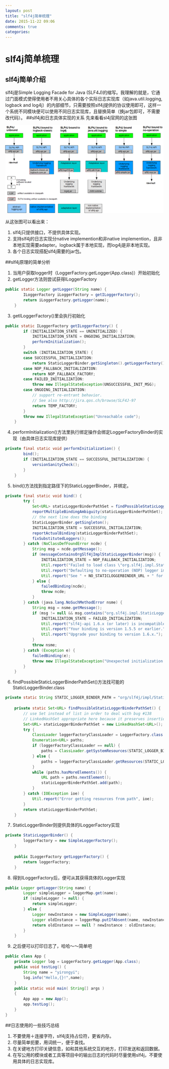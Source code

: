 ```yaml
---
layout: post
title: "slf4j简单梳理"
date: 2015-11-22 09:06
comments: true
categories: 
---
```

# slf4j简单梳理
## slf4j简单介绍
slf4j是Simple Logging Facade for Java (SLF4J)的缩写。我理解的就是，它通过门面模式使得使用者不用关心具体的各个实际日志实现库（如java.util.logging, logback and log4j）的内部细节，只需要按照slf4j提供的协议使用即可，这样一个系统不同模块便可以使用不同日志实现库，且替换简单（换jar包即可，不需要改代码）。<!--more-->
##slf4j和日志具体实现的关系
先来看看sl4j官网的这张图   

![Alt Text](/images/log/1.png "slf4j")

从这张图可以看出来：  

1. slf4j只提供接口，不提供具体实现。
2. 支持slf4j的日志实现分native implemention和非native implemention，且非本地实现需要adapter。logback属于本地实现，而log4j是非本地实现。
3. 各个日志实现搭配slf4j需要的jar包。   

##slf4j原理的简单分析   

1. 当用户获取logger时（LoggerFactory.getLogger(App.class)）开始初始化
2. getLogger方法则尝试获得ILoggerFactory
```java
public static Logger getLogger(String name) {
        ILoggerFactory iLoggerFactory = getILoggerFactory();
        return iLoggerFactory.getLogger(name);
    }
```
3. getILoggerFactory()里会执行初始化
```java
public static ILoggerFactory getILoggerFactory() {
        if (INITIALIZATION_STATE == UNINITIALIZED) {
            INITIALIZATION_STATE = ONGOING_INITIALIZATION;
            performInitialization();
        }
        switch (INITIALIZATION_STATE) {
        case SUCCESSFUL_INITIALIZATION:
            return StaticLoggerBinder.getSingleton().getLoggerFactory();
        case NOP_FALLBACK_INITIALIZATION:
            return NOP_FALLBACK_FACTORY;
        case FAILED_INITIALIZATION:
            throw new IllegalStateException(UNSUCCESSFUL_INIT_MSG);
        case ONGOING_INITIALIZATION:
            // support re-entrant behavior.
            // See also http://jira.qos.ch/browse/SLF4J-97
            return TEMP_FACTORY;
        }
        throw new IllegalStateException("Unreachable code");
    }
```
4. performInitialization()方法里执行绑定操作会绑定LoggerFactoryBinder的实现（由具体日志实现库提供）
```java
private final static void performInitialization() {
        bind();
        if (INITIALIZATION_STATE == SUCCESSFUL_INITIALIZATION) {
            versionSanityCheck();
        }
    }
```
5. bind()方法找到指定路径下的StaticLoggerBinder，并绑定。
```java
private final static void bind() {
        try {
            Set<URL> staticLoggerBinderPathSet = findPossibleStaticLoggerBinderPathSet();
            reportMultipleBindingAmbiguity(staticLoggerBinderPathSet);
            // the next line does the binding
            StaticLoggerBinder.getSingleton();
            INITIALIZATION_STATE = SUCCESSFUL_INITIALIZATION;
            reportActualBinding(staticLoggerBinderPathSet);
            fixSubstitutedLoggers();
        } catch (NoClassDefFoundError ncde) {
            String msg = ncde.getMessage();
            if (messageContainsOrgSlf4jImplStaticLoggerBinder(msg)) {
                INITIALIZATION_STATE = NOP_FALLBACK_INITIALIZATION;
                Util.report("Failed to load class \"org.slf4j.impl.StaticLoggerBinder\".");
                Util.report("Defaulting to no-operation (NOP) logger implementation");
                Util.report("See " + NO_STATICLOGGERBINDER_URL + " for further details.");
            } else {
                failedBinding(ncde);
                throw ncde;
            }
        } catch (java.lang.NoSuchMethodError nsme) {
            String msg = nsme.getMessage();
            if (msg != null && msg.contains("org.slf4j.impl.StaticLoggerBinder.getSingleton()")) {
                INITIALIZATION_STATE = FAILED_INITIALIZATION;
                Util.report("slf4j-api 1.6.x (or later) is incompatible with this binding.");
                Util.report("Your binding is version 1.5.5 or earlier.");
                Util.report("Upgrade your binding to version 1.6.x.");
            }
            throw nsme;
        } catch (Exception e) {
            failedBinding(e);
            throw new IllegalStateException("Unexpected initialization failure", e);
        }
    }
```
6. findPossibleStaticLoggerBinderPathSet()方法找可能的StaticLoggerBinder.class
```java
private static String STATIC_LOGGER_BINDER_PATH = "org/slf4j/impl/StaticLoggerBinder.class";

    private static Set<URL> findPossibleStaticLoggerBinderPathSet() {
        // use Set instead of list in order to deal with bug #138
        // LinkedHashSet appropriate here because it preserves insertion order during iteration
        Set<URL> staticLoggerBinderPathSet = new LinkedHashSet<URL>();
        try {
            ClassLoader loggerFactoryClassLoader = LoggerFactory.class.getClassLoader();
            Enumeration<URL> paths;
            if (loggerFactoryClassLoader == null) {
                paths = ClassLoader.getSystemResources(STATIC_LOGGER_BINDER_PATH);
            } else {
                paths = loggerFactoryClassLoader.getResources(STATIC_LOGGER_BINDER_PATH);
            }
            while (paths.hasMoreElements()) {
                URL path = paths.nextElement();
                staticLoggerBinderPathSet.add(path);
            }
        } catch (IOException ioe) {
            Util.report("Error getting resources from path", ioe);
        }
        return staticLoggerBinderPathSet;
    }
```
7. StaticLoggerBinder则提供具体的ILoggerFactory实现
```java
private StaticLoggerBinder() {
        loggerFactory = new SimpleLoggerFactory();
    }

    public ILoggerFactory getLoggerFactory() {
        return loggerFactory;
    }
```
8. 得到ILoggerFactory后，便可从其获得具体的Logger实现
```java
public Logger getLogger(String name) {
        Logger simpleLogger = loggerMap.get(name);
        if (simpleLogger != null) {
            return simpleLogger;
        } else {
            Logger newInstance = new SimpleLogger(name);
            Logger oldInstance = loggerMap.putIfAbsent(name, newInstance);
            return oldInstance == null ? newInstance : oldInstance;
        }
    }
```
9. 之后便可以打印日志了，哈哈～～简单吧
```java
public class App {
    private Logger log = LoggerFactory.getLogger(App.class);
    public void testLog() {
        String name = "yirongyi";
        log.info("Hello,{}!",name);
    }
    public static void main( String[] args )
    {
        App app = new App();
        app.testLog();
    }
}
```
##日志使用的一些技巧总结  

1. 不要使用＋连接字符，slf4j支持占位符，更省内存。
2. 尽量简单扼要，用词统一，便于查找。
3. 在关键地方打印关键信息，如和其他系统交互的地方，打印发送和返回数据。
4. 在写公用的模块或者工具等项目中的输出日志的代码时尽量使用slf4j，不要使用具体的日志实现库。

